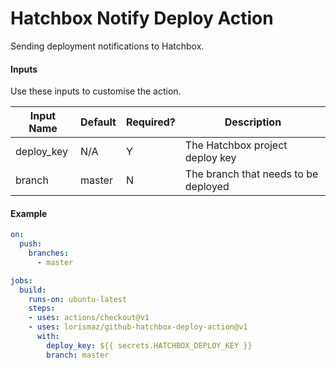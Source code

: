 # Hatchbox Notify Deploy Action

Sending deployment notifications to Hatchbox.

#### Inputs

Use these inputs to customise the action.

Input Name | Default | Required? | Description
------------ | ------------- | ------------ | -------------
deploy_key | N/A | Y | The Hatchbox project deploy key
branch | master | N | The branch that needs to be deployed

#### Example

```yaml
on:
  push:
    branches:
      - master

jobs:
  build:
    runs-on: ubuntu-latest
    steps:
    - uses: actions/checkout@v1
    - uses: lorismaz/github-hatchbox-deploy-action@v1
      with:
        deploy_key: ${{ secrets.HATCHBOX_DEPLOY_KEY }}
        branch: master
```
